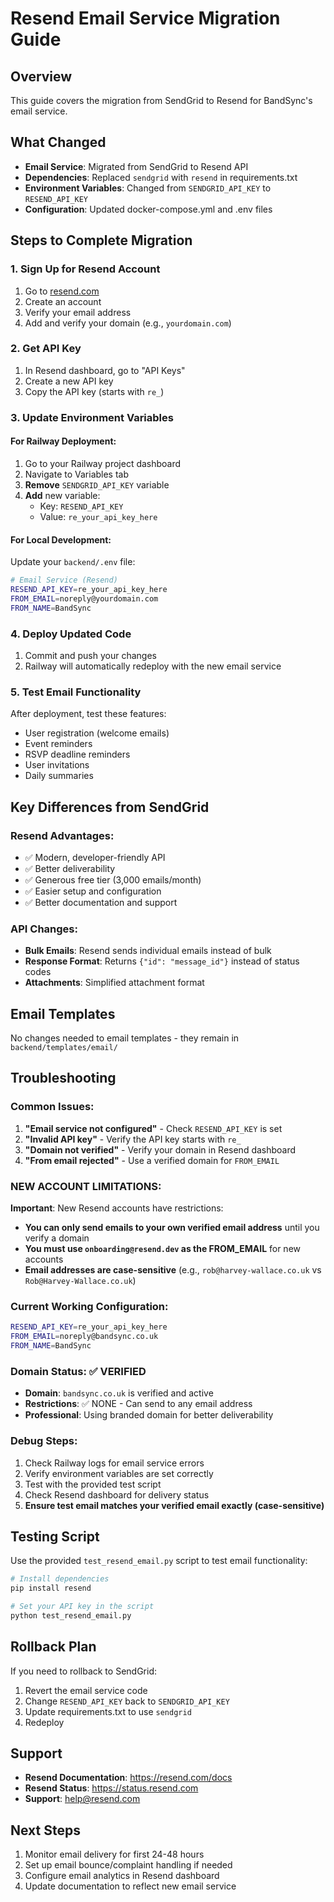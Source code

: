 # Resend Email Service Migration Guide

## Overview
This guide covers the migration from SendGrid to Resend for BandSync's email service.

## What Changed
- **Email Service**: Migrated from SendGrid to Resend API
- **Dependencies**: Replaced `sendgrid` with `resend` in requirements.txt
- **Environment Variables**: Changed from `SENDGRID_API_KEY` to `RESEND_API_KEY`
- **Configuration**: Updated docker-compose.yml and .env files

## Steps to Complete Migration

### 1. Sign Up for Resend Account
1. Go to [resend.com](https://resend.com)
2. Create an account
3. Verify your email address
4. Add and verify your domain (e.g., `yourdomain.com`)

### 2. Get API Key
1. In Resend dashboard, go to "API Keys"
2. Create a new API key
3. Copy the API key (starts with `re_`)

### 3. Update Environment Variables

#### For Railway Deployment:
1. Go to your Railway project dashboard
2. Navigate to Variables tab
3. **Remove** `SENDGRID_API_KEY` variable
4. **Add** new variable:
   - Key: `RESEND_API_KEY`
   - Value: `re_your_api_key_here`

#### For Local Development:
Update your `backend/.env` file:
```bash
# Email Service (Resend)
RESEND_API_KEY=re_your_api_key_here
FROM_EMAIL=noreply@yourdomain.com
FROM_NAME=BandSync
```

### 4. Deploy Updated Code
1. Commit and push your changes
2. Railway will automatically redeploy with the new email service

### 5. Test Email Functionality
After deployment, test these features:
- User registration (welcome emails)
- Event reminders
- RSVP deadline reminders
- User invitations
- Daily summaries

## Key Differences from SendGrid

### Resend Advantages:
- ✅ Modern, developer-friendly API
- ✅ Better deliverability
- ✅ Generous free tier (3,000 emails/month)
- ✅ Easier setup and configuration
- ✅ Better documentation and support

### API Changes:
- **Bulk Emails**: Resend sends individual emails instead of bulk
- **Response Format**: Returns `{"id": "message_id"}` instead of status codes
- **Attachments**: Simplified attachment format

## Email Templates
No changes needed to email templates - they remain in `backend/templates/email/`

## Troubleshooting

### Common Issues:
1. **"Email service not configured"** - Check `RESEND_API_KEY` is set
2. **"Invalid API key"** - Verify the API key starts with `re_`
3. **"Domain not verified"** - Verify your domain in Resend dashboard
4. **"From email rejected"** - Use a verified domain for `FROM_EMAIL`

### NEW ACCOUNT LIMITATIONS:
**Important**: New Resend accounts have restrictions:
- **You can only send emails to your own verified email address** until you verify a domain
- **You must use `onboarding@resend.dev` as the FROM_EMAIL** for new accounts
- **Email addresses are case-sensitive** (e.g., `rob@harvey-wallace.co.uk` vs `Rob@Harvey-Wallace.co.uk`)

### Current Working Configuration:
```bash
RESEND_API_KEY=re_your_api_key_here
FROM_EMAIL=noreply@bandsync.co.uk
FROM_NAME=BandSync
```

### Domain Status: ✅ VERIFIED
- **Domain**: `bandsync.co.uk` is verified and active
- **Restrictions**: ✅ NONE - Can send to any email address
- **Professional**: Using branded domain for better deliverability

### Debug Steps:
1. Check Railway logs for email service errors
2. Verify environment variables are set correctly
3. Test with the provided test script
4. Check Resend dashboard for delivery status
5. **Ensure test email matches your verified email exactly (case-sensitive)**

## Testing Script
Use the provided `test_resend_email.py` script to test email functionality:

```bash
# Install dependencies
pip install resend

# Set your API key in the script
python test_resend_email.py
```

## Rollback Plan
If you need to rollback to SendGrid:
1. Revert the email service code
2. Change `RESEND_API_KEY` back to `SENDGRID_API_KEY`
3. Update requirements.txt to use `sendgrid`
4. Redeploy

## Support
- **Resend Documentation**: https://resend.com/docs
- **Resend Status**: https://status.resend.com
- **Support**: help@resend.com

## Next Steps
1. Monitor email delivery for first 24-48 hours
2. Set up email bounce/complaint handling if needed
3. Configure email analytics in Resend dashboard
4. Update documentation to reflect new email service
